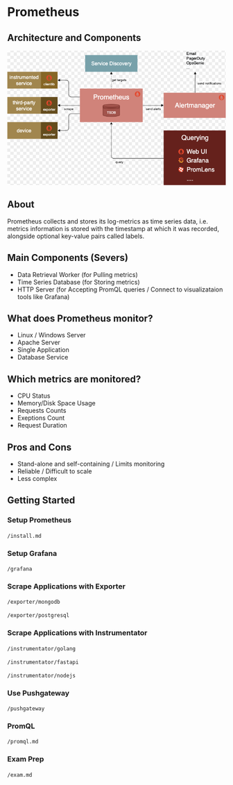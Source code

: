 # Prometheus

## Architecture and Components
![Screenshot](pics/architecture.png)

## About
Prometheus collects and stores its log-metrics as time series data, i.e. metrics information is stored with the timestamp at which it was recorded, alongside optional key-value pairs called labels.

## Main Components (Severs)
- Data Retrieval Worker (for Pulling metrics)
- Time Series Database (for Storing metrics)
- HTTP Server (for Accepting PromQL queries / Connect to visualizataion tools like Grafana)

## What does Prometheus monitor?
- Linux / Windows Server
- Apache Server
- Single Application
- Database Service

## Which metrics are monitored?
- CPU Status
- Memory/Disk Space Usage
- Requests Counts
- Exeptions Count
- Request Duration

## Pros and Cons
- Stand-alone and self-containing / Limits monitoring
- Reliable / Difficult to scale
- Less complex

## Getting Started

### Setup Prometheus

`/install.md`

### Setup Grafana

`/grafana`

### Scrape Applications with Exporter

`/exporter/mongodb`

`/exporter/postgresql`


### Scrape Applications with Instrumentator

`/instrumentator/golang`

`/instrumentator/fastapi`

`/instrumentator/nodejs`

### Use Pushgateway

`/pushgateway`

### PromQL

`/promql.md`

### Exam Prep

`/exam.md`
